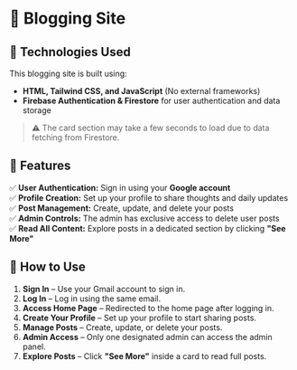 # 📝 Blogging Site  

## 🚀 Technologies Used  
This blogging site is built using:  
- **HTML, Tailwind CSS, and JavaScript** (No external frameworks)  
- **Firebase Authentication & Firestore** for user authentication and data storage  

> ⚠️ The card section may take a few seconds to load due to data fetching from Firestore.  

## 🔑 Features  
✅ **User Authentication:** Sign in using your **Google account**  
✅ **Profile Creation:** Set up your profile to share thoughts and daily updates  
✅ **Post Management:** Create, update, and delete your posts  
✅ **Admin Controls:** The admin has exclusive access to delete user posts  
✅ **Read All Content:** Explore posts in a dedicated section by clicking **"See More"**  

## 📌 How to Use  
1. **Sign In** – Use your Gmail account to sign in.  
2. **Log In** – Log in using the same email.  
3. **Access Home Page** – Redirected to the home page after logging in.  
4. **Create Your Profile** – Set up your profile to start sharing posts.  
5. **Manage Posts** – Create, update, or delete your posts.  
6. **Admin Access** – Only one designated admin can access the admin panel.  
7. **Explore Posts** – Click **"See More"** inside a card to read full posts.  



